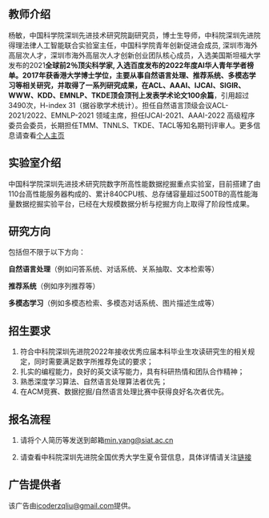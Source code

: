 ## 教师介绍

杨敏，中国科学院深圳先进技术研究院副研究员，博士生导师，中科院深圳先进院得理法律人工智能联合实验室主任，中国科学院青年创新促进会成员, 深圳市海外高层次人才，深圳市海外高层次人才创新创业团队核心成员，入选美国斯坦福大学发布的2021**全球前2％**顶尖科学家, 入选百度发布的2022年度AI华人青年学者榜单。2017年获香港大学博士学位，主要从事自然语言处理、推荐系统、多模态学习等相关研究，并取得了一系列研究成果，在ACL、AAAI、IJCAI、SIGIR、WWW、KDD、EMNLP、TKDE顶会顶刊上发表学术论文**100余篇**，引用超过3490次，H-index 31（据谷歌学术统计）。担任自然语言顶级会议ACL-2021/2022、EMNLP-2021 领域主席，担任IJCAI-2021、AAAI-2022 高级程序委员会委员，长期担任TMM、TNNLS、TKDE、TACL等知名期刊评审人。更多信息请查看[个人主页](https://minyang.me/)

## 实验室介绍

中国科学院深圳先进技术研究院数字所高性能数据挖掘重点实验室，目前搭建了由110台高性能服务器构成的、累计840CPU核、总存储容量超过500TB的高性能海量数据挖掘实验平台，已经在大规模数据分析与挖掘方向上取得了阶段性成果。

## 研究方向

包括但不限于以下方向：

**自然语言处理**（例如问答系统、对话系统、关系抽取、文本检索等）

**推荐系统**（例如序列推荐等）

**多模态学习**（例如多模态检索、多模态对话系统、图片描述生成等）

## 招生要求

1. 符合中科院深圳先进院2022年接收优秀应届本科毕业生攻读研究生的相关规定，同时需要满足数字所推荐免试的要求；
2. 扎实的编程能力，良好的英文读写能力，具有科研热情和团队合作精神；
3. 熟悉深度学习算法、自然语言处理算法者优先；
4. 在ACM竞赛、数据挖掘/自然语言处理比赛中获得良好名次者优先。

## 报名流程

1. 请将个人简历等发送到邮箱[min.yang@siat.ac.cn](mailto:min.yang@siat.ac.cn)

2. 请查看中科院深圳先进院全国优秀大学生夏令营信息，具体详情请关注[链接](https://www.siat.ac.cn/yjsjy2016/zsjs2016/202205/t20220524_6453480.html)

## 广告提供者

该广告由[icoderzqliu@gmail.com](mailto:icoderzqliu@gmail.com)提供。

